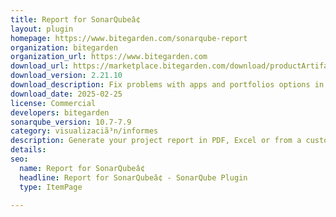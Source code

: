 ```yaml
---
title: Report for SonarQubeâ¢
layout: plugin
homepage: https://www.bitegarden.com/sonarqube-report
organization: bitegarden
organization_url: https://www.bitegarden.com
download_url: https://marketplace.bitegarden.com/download/productArtifact?productName=bitegarden-sonarqube-report&productVersion=2.21.10&productFileExt=jar&customerEmail=sonarplugins@gmail.com&customerName=sonarqube&customerSurnames=marketplace&customerCompany=bitegarden
download_version: 2.21.10
download_description: Fix problems with apps and portfolios options in DataCenter Edition 
download_date: 2025-02-25
license: Commercial
developers: bitegarden
sonarqube_version: 10.7-7.9
category: visualizaciã³n/informes
description: Generate your project report in PDF, Excel or from a customizable Open Document (ODT)
details: 
seo:
  name: Report for SonarQubeâ¢
  headline: Report for SonarQubeâ¢ - SonarQube Plugin
  type: ItemPage

---
```

